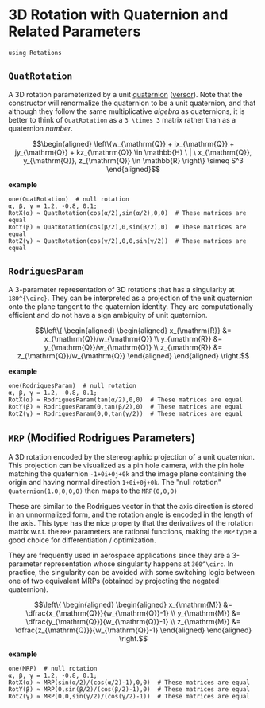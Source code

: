 # 3D Rotation with Quaternion and Related Parameters

```@setup quaternions
using Rotations
```

## `QuatRotation`
A 3D rotation parameterized by a unit [quaternion](https://en.wikipedia.org/wiki/Quaternion) ([versor](https://en.wikipedia.org/wiki/Versor)).
Note that the constructor will renormalize the quaternion to be a unit quaternion, and that although they follow the same multiplicative *algebra* as quaternions, it is better to think of `QuatRotation` as a ``3 \times 3`` matrix rather than as a quaternion *number*.

```math
\begin{aligned}
    \left\{w_{\mathrm{Q}} + ix_{\mathrm{Q}} + jy_{\mathrm{Q}} + kz_{\mathrm{Q}} \in \mathbb{H} \ | \ x_{\mathrm{Q}}, y_{\mathrm{Q}}, z_{\mathrm{Q}} \in \mathbb{R} \right\}
    \simeq S^3
\end{aligned}
```

**example**
```@repl quaternions
one(QuatRotation)  # null rotation
α, β, γ = 1.2, -0.8, 0.1;
RotX(α) ≈ QuatRotation(cos(α/2),sin(α/2),0,0)  # These matrices are equal
RotY(β) ≈ QuatRotation(cos(β/2),0,sin(β/2),0)  # These matrices are equal
RotZ(γ) ≈ QuatRotation(cos(γ/2),0,0,sin(γ/2))  # These matrices are equal
```

## `RodriguesParam`
A 3-parameter representation of 3D rotations that has a singularity at ``180^{\circ}``.
They can be interpreted as a projection of the unit quaternion onto the plane tangent to the quaternion identity.
They are computationally efficient and do not have a sign ambiguity of unit quaternion.

```math
\left\{
\begin{aligned}
    \begin{aligned}
    x_{\mathrm{R}} &= x_{\mathrm{Q}}/w_{\mathrm{Q}} \\
    y_{\mathrm{R}} &= y_{\mathrm{Q}}/w_{\mathrm{Q}} \\
    z_{\mathrm{R}} &= z_{\mathrm{Q}}/w_{\mathrm{Q}}
    \end{aligned}
\end{aligned}
\right.
```

**example**
```@repl quaternions
one(RodriguesParam)  # null rotation
α, β, γ = 1.2, -0.8, 0.1;
RotX(α) ≈ RodriguesParam(tan(α/2),0,0)  # These matrices are equal
RotY(β) ≈ RodriguesParam(0,tan(β/2),0)  # These matrices are equal
RotZ(γ) ≈ RodriguesParam(0,0,tan(γ/2))  # These matrices are equal
```

## `MRP` (Modified Rodrigues Parameters)

A 3D rotation encoded by the stereographic projection of a unit quaternion.
This projection can be visualized as a pin hole camera, with the pin hole matching the quaternion ``-1+0i+0j+0k`` and the image plane containing the origin and having normal direction ``1+0i+0j+0k``.
The "null rotation" `Quaternion(1.0,0,0,0)` then maps to the `MRP(0,0,0)`

These are similar to the Rodrigues vector in that the axis direction is stored in an unnormalized form, and the rotation angle is encoded in the length of the axis.
This type has the nice property that the derivatives of the rotation matrix w.r.t. the `MRP` parameters are rational functions, making the `MRP` type a good choice for differentiation / optimization.

They are frequently used in aerospace applications since they are a 3-parameter representation whose singularity happens at ``360^\circ``.
In practice, the singularity can be avoided with some switching logic between one of two equivalent MRPs (obtained by projecting the negated quaternion).

```math
\left\{
\begin{aligned}
    \begin{aligned}
    x_{\mathrm{M}} &= \dfrac{x_{\mathrm{Q}}}{w_{\mathrm{Q}}-1} \\
    y_{\mathrm{M}} &= \dfrac{y_{\mathrm{Q}}}{w_{\mathrm{Q}}-1} \\
    z_{\mathrm{M}} &= \dfrac{z_{\mathrm{Q}}}{w_{\mathrm{Q}}-1}
    \end{aligned}
\end{aligned}
\right.
```

**example**
```@repl quaternions
one(MRP)  # null rotation
α, β, γ = 1.2, -0.8, 0.1;
RotX(α) ≈ MRP(sin(α/2)/(cos(α/2)-1),0,0)  # These matrices are equal
RotY(β) ≈ MRP(0,sin(β/2)/(cos(β/2)-1),0)  # These matrices are equal
RotZ(γ) ≈ MRP(0,0,sin(γ/2)/(cos(γ/2)-1))  # These matrices are equal
```
